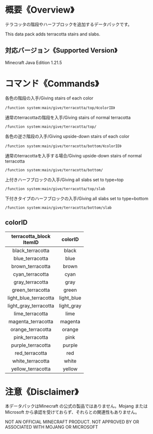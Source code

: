# 概要《Overview》
テラコッタの階段やハーフブロックを追加するデータパックです。

This data pack adds terracotta stairs and slabs.

## 対応バージョン《Supported Version》
Minecraft Java Edition 1.21.5

# コマンド《Commands》

各色の階段の入手/Giving stairs of each color  
``` {.copy}
/function system:main/give/terracotta/top/《colorID》
```

通常のterracottaの階段を入手/Giving stairs of normal terracotta  
``` {.copy}
/function system:main/give/terracotta/top/
```

各色の逆さ階段の入手/Giving upside-down stairs of each color  
``` {.copy}
/function system:main/give/terracotta/bottom/《colorID》
```

通常のterracottaを入手する場合/Giving upside-down stairs of normal terracotta  
``` {.copy}
/function system:main/give/terracotta/bottom/
```

上付きハーフブロックの入手/Giving all slabs set to type=top
``` {.copy}
/function system:main/give/terracotta/top/slab
```

下付きタイプのハーフブロックの入手/Giving all slabs set to type=bottom
``` {.copy}
/function system:main/give/terracotta/bottom/slab
```

## colorID
|terracotta_block<br>ItemID|colorID|
|:---:|:---:|
| black_terracotta       | black      |
| blue_terracotta        | blue       |
| brown_terracotta       | brown      |
| cyan_terracotta        | cyan       |
| gray_terracotta        | gray       |
| green_terracotta       | green      |
| light_blue_terracotta  | light_blue |
| light_gray_terracotta  | light_gray |
| lime_terracotta        | lime       |
| magenta_terracotta     | magenta    |
| orange_terracotta      | orange     |
| pink_terracotta        | pink       |
| purple_terracotta      | purple     |
| red_terracotta         | red        |
| white_terracotta       | white      |
| yellow_terracotta      | yellow     |


# 注意《Disclaimer》
本データパックはMinecraft の公式の製品ではありません。Mojang または Microsoft から承認を受けておらず、それらとの関連性もありません。

NOT AN OFFICIAL MINECRAFT PRODUCT. NOT APPROVED BY OR ASSOCIATED WITH MOJANG OR MICROSOFT
